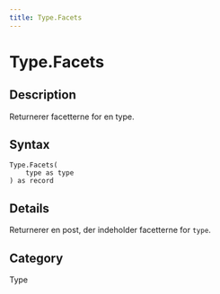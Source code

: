 ```yaml
---
title: Type.Facets
---
```


# Type.Facets


## Description

Returnerer facetterne for en type.


## Syntax

```powerquery
Type.Facets(
    type as type
) as record
```


## Details

Returnerer en post, der indeholder facetterne for <code>type</code>.



## Category
Type

